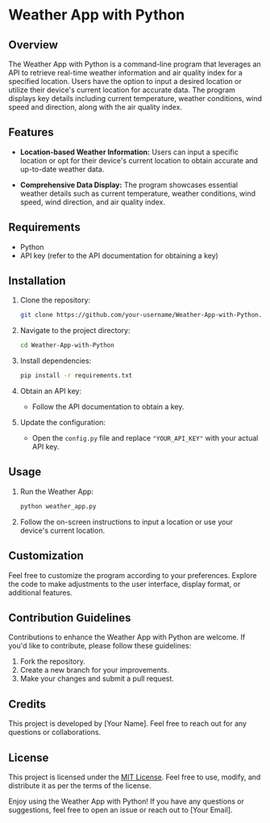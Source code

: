 # Weather App with Python

## Overview

The Weather App with Python is a command-line program that leverages an API to retrieve real-time weather information and air quality index for a specified location. Users have the option to input a desired location or utilize their device's current location for accurate data. The program displays key details including current temperature, weather conditions, wind speed and direction, along with the air quality index.

## Features

- **Location-based Weather Information:** Users can input a specific location or opt for their device's current location to obtain accurate and up-to-date weather data.

- **Comprehensive Data Display:** The program showcases essential weather details such as current temperature, weather conditions, wind speed, wind direction, and air quality index.

## Requirements

- Python
- API key (refer to the API documentation for obtaining a key)

## Installation

1. Clone the repository:

   ```bash
   git clone https://github.com/your-username/Weather-App-with-Python.git
   ```

2. Navigate to the project directory:

   ```bash
   cd Weather-App-with-Python
   ```

3. Install dependencies:

   ```bash
   pip install -r requirements.txt
   ```

4. Obtain an API key:

   - Follow the API documentation to obtain a key.

5. Update the configuration:

   - Open the `config.py` file and replace `"YOUR_API_KEY"` with your actual API key.

## Usage

1. Run the Weather App:

   ```bash
   python weather_app.py
   ```

2. Follow the on-screen instructions to input a location or use your device's current location.

## Customization

Feel free to customize the program according to your preferences. Explore the code to make adjustments to the user interface, display format, or additional features.

## Contribution Guidelines

Contributions to enhance the Weather App with Python are welcome. If you'd like to contribute, please follow these guidelines:

1. Fork the repository.
2. Create a new branch for your improvements.
3. Make your changes and submit a pull request.

## Credits

This project is developed by [Your Name]. Feel free to reach out for any questions or collaborations.

## License

This project is licensed under the [MIT License](LICENSE). Feel free to use, modify, and distribute it as per the terms of the license.

Enjoy using the Weather App with Python! If you have any questions or suggestions, feel free to open an issue or reach out to [Your Email].
